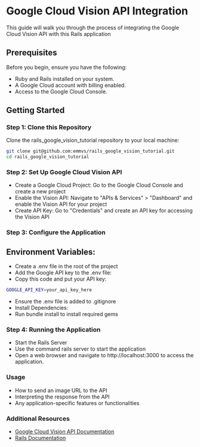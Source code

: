 # Google Cloud Vision API Integration

This guide will walk you through the process of integrating the Google Cloud Vision API with this Rails application

## Prerequisites

Before you begin, ensure you have the following:

- Ruby and Rails installed on your system.
- A Google Cloud account with billing enabled.
- Access to the Google Cloud Console.

## Getting Started

### Step 1: Clone this Repository

Clone the rails_google_vision_tutorial repository to your local machine:

```bash
git clone git@github.com:emmvs/rails_google_vision_tutorial.git
cd rails_google_vision_tutorial
```

### Step 2: Set Up Google Cloud Vision API
- Create a Google Cloud Project: Go to the Google Cloud Console and create a new project
- Enable the Vision API: Navigate to "APIs & Services" > "Dashboard" and enable the Vision API for your project
- Create API Key: Go to "Credentials" and create an API key for accessing the Vision API

### Step 3: Configure the Application
## Environment Variables:
- Create a .env file in the root of the project
- Add the Google API key to the .env file:
- Copy this code and put your API key:
```bash
GOOGLE_API_KEY=your_api_key_here
```

- Ensure the .env file is added to .gitignore
- Install Dependencies:
- Run bundle install to install required gems

### Step 4: Running the Application
- Start the Rails Server
- Use the command rails server to start the application
- Open a web browser and navigate to http://localhost:3000 to access the application.

### Usage
- How to send an image URL to the API
- Interpreting the response from the API
- Any application-specific features or functionalities

### Additional Resources
- [Google Cloud Vision API Documentation]([url](https://cloud.google.com/vision/docs)https://cloud.google.com/vision/docs)
- [Rails Documentation]([url](https://guides.rubyonrails.org/)https://guides.rubyonrails.org/)
